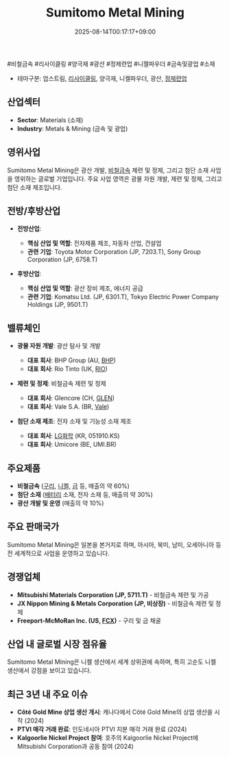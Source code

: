﻿---
title: "Sumitomo Metal Mining"
date: 2025-08-14T00:17:17+09:00
lastmod: 2025-08-14T00:17:17+09:00
type: docs
sidebar:
  open: true
weight: 839
---
<div style="display:none">
  <meta property="article:published_time" content="2025-08-13T15:17:17Z" />
  <meta property="article:modified_time" content="2025-08-13T15:17:17Z" />
</div>
#비철금속 #리사이클링 #양극재 #광산 #정제련업 #니켈파우더 #금속및광업 #소재

- 테마구분: 업스트림, [리사이클링](/industry-study/리사이클링/), 양극재, 니켈파우더, 광산, [정제련업](/industry-study/2산업원자재-산업1비철금속정제련업/)

## 산업섹터

- **Sector**: Materials (소재)
- **Industry**: Metals & Mining (금속 및 광업)

## 영위사업

Sumitomo Metal Mining은 광산 개발, [비철금속](/industry-study/비철금속/) 제련 및 정제, 그리고 첨단 소재 사업을 영위하는 글로벌 기업입니다. 주요 사업 영역은 광물 자원 개발, 제련 및 정제, 그리고 첨단 소재 제조입니다.

## 전방/후방산업

- **전방산업**:
    
    - **핵심 산업 및 역할**: 전자제품 제조, 자동차 산업, 건설업
    - **관련 기업**: Toyota Motor Corporation (JP, 7203.T), Sony Group Corporation (JP, 6758.T)
    
- **후방산업**:
    
    - **핵심 산업 및 역할**: 광산 장비 제조, 에너지 공급
    - **관련 기업**: Komatsu Ltd. (JP, 6301.T), Tokyo Electric Power Company Holdings (JP, 9501.T)

## 밸류체인

- **광물 자원 개발**: 광산 탐사 및 개발
    
    - **대표 회사**: BHP Group (AU, [BHP](/company-analysis/bhp/))
    - **대표 회사**: Rio Tinto (UK, [RIO](/company-analysis/rio/))
- **제련 및 정제**: 비철금속 제련 및 정제
    
    - **대표 회사**: Glencore (CH, [GLEN](/company-analysis/glen/))
    - **대표 회사**: Vale S.A. (BR, [Vale](/company-analysis/vale/))

- **첨단 소재 제조**: 전자 소재 및 기능성 소재 제조
    
    - **대표 회사**: [LG화학](/industry-study/lg화학/) (KR, 051910.KS)
    - **대표 회사**: Umicore (BE, UMI.BR)

## 주요제품

- **비철금속** ([구리](/industry-study/2산업원자재-산업1비철금속-비철금속-귀금속구리/), [니켈](/industry-study/니켈/), [금](/industry-study/2산업원자재-산업1비철금속-비철금속-귀금속금/) 등, 매출의 약 60%)
- **첨단 소재** ([배터리](/industry-study/배터리/) 소재, 전자 소재 등, 매출의 약 30%)
- **광산 개발 및 운영** (매출의 약 10%)

## 주요 판매국가

Sumitomo Metal Mining은 일본을 본거지로 하며, 아시아, 북미, 남미, 오세아니아 등 전 세계적으로 사업을 운영하고 있습니다.

## 경쟁업체

- **Mitsubishi Materials Corporation (JP, 5711.T)** - 비철금속 제련 및 가공
- **JX Nippon Mining & Metals Corporation (JP, 비상장)** - 비철금속 제련 및 정제
- **Freeport-McMoRan Inc. (US, [FCX](/company-analysis/fcx/))** - 구리 및 금 채굴

## 산업 내 글로벌 시장 점유율

Sumitomo Metal Mining은 니켈 생산에서 세계 상위권에 속하며, 특히 고순도 니켈 생산에서 강점을 보이고 있습니다.

## 최근 3년 내 주요 이슈

- **Côté Gold Mine 상업 생산 개시**: 캐나다에서 Côté Gold Mine의 상업 생산을 시작 (2024)
- **PTVI 매각 거래 완료**: 인도네시아 PTVI 지분 매각 거래 완료 (2024)
- **Kalgoorlie Nickel Project 참여**: 호주의 Kalgoorlie Nickel Project에 Mitsubishi Corporation과 공동 참여 (2024)
